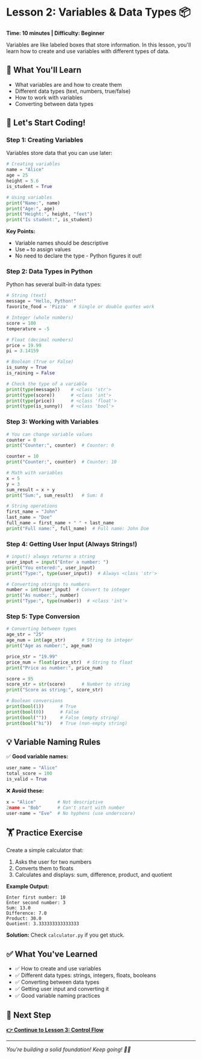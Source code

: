 # Lesson 2: Variables & Data Types 📦

**Time: 10 minutes | Difficulty: Beginner**

Variables are like labeled boxes that store information. In this lesson, you'll learn how to create and use variables with different types of data.

## 🎯 What You'll Learn

- What variables are and how to create them
- Different data types (text, numbers, true/false)
- How to work with variables
- Converting between data types

## 🚀 Let's Start Coding!

### Step 1: Creating Variables

Variables store data that you can use later:

```python
# Creating variables
name = "Alice"
age = 25
height = 5.6
is_student = True

# Using variables
print("Name:", name)
print("Age:", age)
print("Height:", height, "feet")
print("Is student:", is_student)
```

**Key Points:**
- Variable names should be descriptive
- Use `=` to assign values
- No need to declare the type - Python figures it out!

### Step 2: Data Types in Python

Python has several built-in data types:

```python
# String (text)
message = "Hello, Python!"
favorite_food = 'Pizza'  # Single or double quotes work

# Integer (whole numbers)
score = 100
temperature = -5

# Float (decimal numbers)
price = 19.99
pi = 3.14159

# Boolean (True or False)
is_sunny = True
is_raining = False

# Check the type of a variable
print(type(message))    # <class 'str'>
print(type(score))      # <class 'int'>
print(type(price))      # <class 'float'>
print(type(is_sunny))   # <class 'bool'>
```

### Step 3: Working with Variables

```python
# You can change variable values
counter = 0
print("Counter:", counter)  # Counter: 0

counter = 10
print("Counter:", counter)  # Counter: 10

# Math with variables
x = 5
y = 3
sum_result = x + y
print("Sum:", sum_result)   # Sum: 8

# String operations
first_name = "John"
last_name = "Doe"
full_name = first_name + " " + last_name
print("Full name:", full_name)  # Full name: John Doe
```

### Step 4: Getting User Input (Always Strings!)

```python
# input() always returns a string
user_input = input("Enter a number: ")
print("You entered:", user_input)
print("Type:", type(user_input))  # Always <class 'str'>

# Converting strings to numbers
number = int(user_input)  # Convert to integer
print("As number:", number)
print("Type:", type(number))  # <class 'int'>
```

### Step 5: Type Conversion

```python
# Converting between types
age_str = "25"
age_num = int(age_str)      # String to integer
print("Age as number:", age_num)

price_str = "19.99"
price_num = float(price_str)  # String to float
print("Price as number:", price_num)

score = 95
score_str = str(score)      # Number to string
print("Score as string:", score_str)

# Boolean conversions
print(bool(1))      # True
print(bool(0))      # False
print(bool(""))     # False (empty string)
print(bool("hi"))   # True (non-empty string)
```

## 💡 Variable Naming Rules

✅ **Good variable names:**
```python
user_name = "Alice"
total_score = 100
is_valid = True
```

❌ **Avoid these:**
```python
x = "Alice"        # Not descriptive
2name = "Bob"      # Can't start with number
user-name = "Eve"  # No hyphens (use underscore)
```

## 🏋️ Practice Exercise

Create a simple calculator that:
1. Asks the user for two numbers
2. Converts them to floats
3. Calculates and displays: sum, difference, product, and quotient

**Example Output:**
```
Enter first number: 10
Enter second number: 3
Sum: 13.0
Difference: 7.0
Product: 30.0
Quotient: 3.333333333333333
```

**Solution:** Check `calculator.py` if you get stuck.

## ✅ What You've Learned

- ✅ How to create and use variables
- ✅ Different data types: strings, integers, floats, booleans
- ✅ Converting between data types
- ✅ Getting user input and converting it
- ✅ Good variable naming practices

## 🚀 Next Step

**[👉 Continue to Lesson 3: Control Flow](../03-control-flow/README.md)**

---

*You're building a solid foundation! Keep going! 🐍✨*
